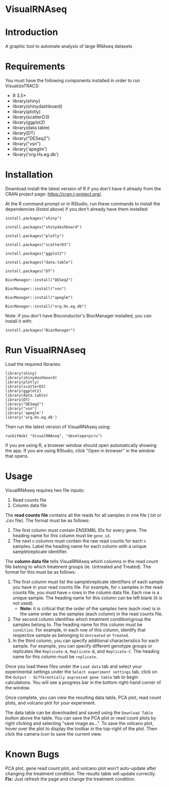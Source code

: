 # VisualRNAseq

# Introduction
A graphic tool to automate analysis of large RNAseq datasets

# Requirements
You must have the following components installed in order to run VisualizeTRACS:
- R 3.5+	
- library(shiny)
- library(shinydashboard)
- library(plotly)
- library(scatterD3)
- library(ggplot2)
- library(data.table)
- library(DT)
- library("DESeq2")
- library("vsn")
- library('apeglm')
- library('org.Hs.eg.db')

# Installation
Download install the latest version of R if you don't have it already from the CRAN project page: https://cran.r-project.org/.

At the R command prompt or in RStudio, run these commands to install the dependencies (listed above) if you don't already have them installed:

	install.packages("shiny")

	install.packages("shinydashboard")
  
	install.packages("plotly")

	install.packages("scatterD3")
  
  	install.packages("ggplot2")
  
  	install.packages("data.table")

	install.packages("DT")
  
	BiocManager::install("DESeq2")
  
	BiocManager::install("vsn")
  
	BiocManager::install("apeglm")
  
	BiocManager::install("org.Hs.eg.db")
  
Note: if you don't have Bioconductor's BiocManager installed, you can install it with:
  
	install.packages("BiocManager")
  
# Run VisualRNAseq
Load the required libraries:

	library(shiny)
	library(shinydashboard)
 	library(plotly)
 	library(scatterD3)
 	library(ggplot2)
 	library(data.table)
	library(DT)
	library("DESeq2")
	library("vsn")
	library('apeglm')
	library('org.Hs.eg.db')

Then run the latest version of VisualRNAseq using:

	runGitHub( "VisualRNAseq", "developerpiru")

If you are using R, a browser window should open automatically showing the app. If you are using RStudio, click "Open in browser" in the window that opens.

# Usage

VisualRNAseq requires two file inputs:
1. Read counts file
2. Column data file

The **read counts file** contains all the reads for all samples in one file (.txt or .csv file). The format must be as follows:
1. The first column must contain ENSEMBL IDs for every gene. The heading name for this column must be ```gene_id```.
2. The next ```n``` columns must contain the raw read counts for each ```n``` samples. Label the heading name for each column with a unique sample\replicate identifier.

The **column data file** tells VisualRNAseq which columns in the read count file belong to which treatment groups (ie. Untreated and Treated). The format for this must be as follows:
1. The first column must list the sample\replicate identifiers of each sample you have in your read counts file. For example, for ```n``` samples in the read counts file, you must have ```n``` rows in the column data file. Each row is a unique sample. The heading name for this column can be left blank (it is not used).
	- **Note:** it is critical that the order of the samples here (each row) is in the same order as the samples (each column) in the read counts file.
2. The second column identifies which treatment condition\group the samples belong to. The heading name for this column must be ```condition```. For example, in each row of this column, identify that respective sample as belonging to ```Untreated``` or ```Treated```.
3. In the third column, you can specify additional characteristics for each sample. For example, you can specify different genotype groups or replicates like ```Replicate-A```, ```Replicate-B```, and ```Replicate-C```. The heading name for this column must be ```replicate```.

Once you load these files under the ```Load data``` tab and select your experimental settings under the ```Select experiment settings``` tab, click on the ```Output - Differentially expressed gene table``` tab to begin calculations. You will see a progress bar in the bottom right-hand corner of the window. 

Once complete, you can view the resulting data table, PCA plot, read count plots, and volcano plot for your experiment.

The data table can be downloaded and saved using the ```Download Table``` button above the table. You can save the PCA plot or read count plots by right clicking and selecting "save image as...". To save the volcano plot, hover over the plot to display the toolbar in the top-right of the plot. Then click the camera icon to save the current view.

# Known Bugs
PCA plot, gene read count plot, and volcano plot won't auto-update after changing the treatment condition. The results table will update correctly. 
	**Fix:** Just refresh the page and change the treatment condition.
